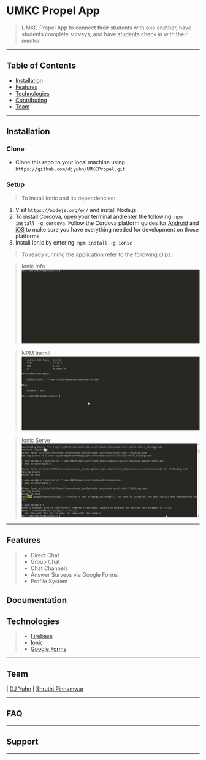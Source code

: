 # UMKC Propel App

> UMKC Propel App to connect their students with one another, have students complete surveys, and have students check in with their mentor.


---

## Table of Contents

- [Installation](#installation)
- [Features](#features)
- [Technologies](#technologies)
- [Contributing](#contributing)
- [Team](#team)

---


## Installation

### Clone

- Clone this repo to your local machine using `https://github.com/djyuhn/UMKCPropel.git`

### Setup

> To install Ionic and its dependencies:
 1) Visit `https://nodejs.org/en/` and install Node.js.
 2) To install Cordova, open your terminal and enter the following:
 `npm install -g cordova`. 
 Follow the Cordova platform guides for [Android](https://cordova.apache.org/docs/en/latest/guide/platforms/android/index.html) and [iOS](https://cordova.apache.org/docs/en/latest/guide/platforms/ios/index.html) to make sure you have everything needed for development on those platforms.
 3) Install Ionic by entering:
 `npm install -g ionic`

> To ready running the application refer to the following clips:

> Ionic Info
![Ionic Info](/docs/gifs/README/ionic_info.gif?raw=true "Ionic Info")

> NPM Install
![NPM Install](/docs/gifs/README/npm_install.gif?raw=true "NPM Install")

> Ionic Serve
![Ionic Serve](/docs/gifs/README/ionic_serve.gif?raw=true "Ionic Serve")

---

## Features

>- Direct Chat
>- Group Chat
>- Chat Channels
>- Answer Surveys via Google Forms
>- Profile System

## Documentation

## Technologies

>- [Firebase](https://firebase.google.com/)
>- [Ionic](https://ionicframework.com/)
>- [Google Forms](https://www.google.com/forms/about/)

---

## Team

>
| [DJ Yuhn](https://github.com/djyuhn) | [Shruthi Pinnamwar](https://github.com/shruthipinnamwar)


---

## FAQ

---

## Support

---
